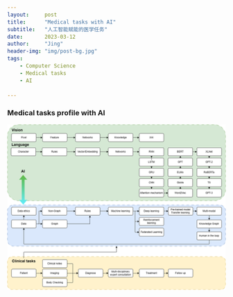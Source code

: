 ```yaml
---
layout:     post
title:      "Medical tasks with AI"
subtitle:   "人工智能赋能的医学任务"
date:       2023-03-12
author:     "Jing"
header-img: "img/post-bg.jpg"
tags:
    - Computer Science
    - Medical tasks
    - AI

---
```



### Medical tasks profile with AI

![MedAI-profile](https://github.com/jizhang02/Figure-Factory/blob/6a1015bd3b2bd1f8b77d002c03391ef8233baa3e/Fig_CS/medai.png)
